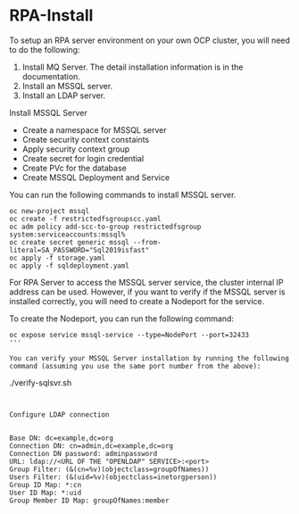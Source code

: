 # RPA-Install

To setup an RPA server environment on your own OCP cluster, you will need to do the following:
  1. Install MQ Server. The detail installation information is in the documentation.
  2. Install an MSSQL server.
  3. Install an LDAP server. 

Install MSSQL Server
  - Create a namespace for MSSQL server
  - Create security context constaints
  - Apply security context group
  - Create secret for login credential
  - Create PVc for the database
  - Create MSSQL Deployment and Service

You can run the following commands to install MSSQL server.


```
oc new-project mssql
oc create -f restrictedfsgroupscc.yaml
oc adm policy add-scc-to-group restrictedfsgroup system:serviceaccounts:mssql%  
oc create secret generic mssql --from-literal=SA_PASSWORD="Sql2019isfast"
oc apply -f storage.yaml
oc apply -f sqldeployment.yaml
```

For RPA Server to access the MSSQL server service, the cluster internal IP address can be used. However, if you want to verify if the MSSQL server is installed correctly, you will need to create a Nodeport for the service. 

To create the Nodeport, you can run the following command: 
```
oc expose service mssql-service --type=NodePort --port=32433
'''

You can verify your MSSQL Server installation by running the following command (assuming you use the same port number from the above): 
```
./verify-sqlsvr.sh
```


Configure LDAP connection


Base DN: dc=example,dc=org
Connection DN: cn=admin,dc=example,dc=org
Connection DN password: adminpassword
URL: ldap://<URL OF THE "OPENLDAP" SERVICE>:<port>
Group Filter: (&(cn=%v)(objectclass=groupOfNames))
Users Filter: (&(uid=%v)(objectclass=inetorgperson))
Group ID Map: *:cn
User ID Map: *:uid
Group Member ID Map: groupOfNames:member

